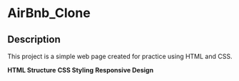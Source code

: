 # AirBnb_Clone

## **Description**
This project is a simple web page created for practice using HTML and CSS.

 **HTML Structure**
 **CSS Styling**
 **Responsive Design**
